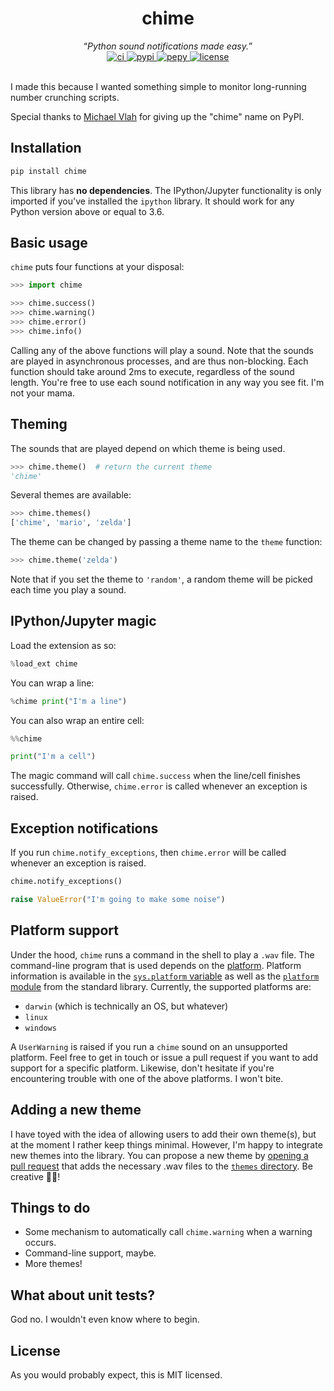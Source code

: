 <div align='center'>
  <h1>chime</h1>
  <q><i>Python sound notifications made easy.</i></q>
</div>
<div align='center'>
  <!-- CI -->
  <a href="https://github.com/MaxHalford/chime/actions">
    <img src="https://github.com/MaxHalford/chime/workflows/test/badge.svg&style=flat-square" alt="ci">
  </a>
  <!-- PyPI -->
  <a href="https://pypi.org/project/chime">
    <img src="https://img.shields.io/pypi/v/chime.svg?label=release&color=blue&style=flat-square" alt="pypi">
  </a>
  <!-- PePy -->
  <a href="https://pepy.tech/project/chime">
    <img src="https://img.shields.io/badge/dynamic/json?style=flat-square&maxAge=86400&label=downloads&query=%24.total_downloads&url=https%3A%2F%2Fapi.pepy.tech%2Fapi%2Fprojects%2Fchime" alt="pepy">
  </a>
  <!-- License -->
  <a href="https://opensource.org/licenses/MIT">
    <img src="https://img.shields.io/badge/License-MIT-blue.svg?style=flat-square" alt="license">
  </a>
</div>
<br>

I made this because I wanted something simple to monitor long-running number crunching scripts.

Special thanks to [Michael Vlah](https://github.com/vlahm) for giving up the "chime" name on PyPI.

## Installation

```sh
pip install chime
```

This library has **no dependencies**. The IPython/Jupyter functionality is only imported if you've installed the `ipython` library. It should work for any Python version above or equal to 3.6.

## Basic usage

`chime` puts four functions at your disposal:

```py
>>> import chime

>>> chime.success()
>>> chime.warning()
>>> chime.error()
>>> chime.info()

```

Calling any of the above functions will play a sound. Note that the sounds are played in asynchronous processes, and are thus non-blocking. Each function should take around 2ms to execute, regardless of the sound length. You're free to use each sound notification in any way you see fit. I'm not your mama.

## Theming

The sounds that are played depend on which theme is being used.

```py
>>> chime.theme()  # return the current theme
'chime'

```

Several themes are available:

```py
>>> chime.themes()
['chime', 'mario', 'zelda']

```

The theme can be changed by passing a theme name to the `theme` function:

```py
>>> chime.theme('zelda')

```

Note that if you set the theme to `'random'`, a random theme will be picked each time you play a sound.

## IPython/Jupyter magic

Load the extension as so:

```py
%load_ext chime
```

You can wrap a line:

```py
%chime print("I'm a line")
```

You can also wrap an entire cell:

```py
%%chime

print("I'm a cell")
```

The magic command will call `chime.success` when the line/cell finishes successfully. Otherwise, `chime.error` is called whenever an exception is raised.

## Exception notifications

If you run `chime.notify_exceptions`, then `chime.error` will be called whenever an exception is raised.

```py
chime.notify_exceptions()

raise ValueError("I'm going to make some noise")
```

## Platform support

Under the hood, `chime` runs a command in the shell to play a `.wav` file. The command-line program that is used depends on the [platform](https://www.wikiwand.com/en/Computing_platform). Platform information is available in the [`sys.platform` variable](https://docs.python.org/3/library/sys.html#sys.platform) as well as the [`platform` module](https://docs.python.org/3/library/platform.html) from the standard library. Currently, the supported platforms are:

- `darwin` (which is technically an OS, but whatever)
- `linux`
- `windows`

A `UserWarning` is raised if you run a `chime` sound on an unsupported platform. Feel free to get in touch or issue a pull request if you want to add support for a specific platform. Likewise, don't hesitate if you're encountering trouble with one of the above platforms. I won't bite.

## Adding a new theme

I have toyed with the idea of allowing users to add their own theme(s), but at the moment I rather keep things minimal. However, I'm happy to integrate new themes into the library. You can propose a new theme by [opening a pull request](https://github.com/creme-ml/creme/issues/new) that adds the necessary .wav files to the [`themes` directory](https://github.com/MaxHalford/chime/tree/main/themes). Be creative 👩‍🎨!

## Things to do

- Some mechanism to automatically call `chime.warning` when a warning occurs.
- Command-line support, maybe.
- More themes!

## What about unit tests?

God no. I wouldn't even know where to begin.

## License

As you would probably expect, this is MIT licensed.
